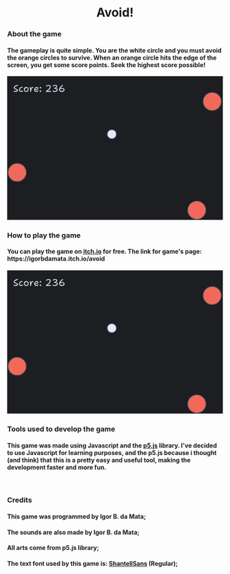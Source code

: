 <h1 align="center">Avoid!</h1>

<h3 align="left">About the game</h3>
<h4>	The gameplay is quite simple. You are the white circle and you must avoid the orange circles to survive. When an orange circle hits the edge of the screen, you get some score points. Seek the highest score possible!</h4>
<img src= "https://github.com/igorbdamata/Avoid/blob/main/readmeFiles/gif1.gif">
<br>

<h3 align="left">How to play the game</h3>
<h4>	You can play the game on <a href="https://itch.io/">itch.io</a> for free. The link for game's page: https://igorbdamata.itch.io/avoid</h4>
<img src= "https://github.com/igorbdamata/Avoid/blob/main/readmeFiles/gif3.gif">
<br>

<h3 align="left">Tools used to develop the game</h3>
<h4>	This game was made using Javascript and the <a href="https://p5js.org/">p5.js</a> library. I've decided to use Javascript for learning purposes, and the p5.js because i thought (and think) that this is a pretty easy and useful tool, making the development faster and more fun.</h4>

<br>

<h3 align="left">Credits</h3>
<h4>This game was programmed by Igor B. da Mata;</h4>
<h4>The sounds are also made by Igor B. da Mata;</h4>
<h4>All arts come from p5.js library;</h4>
<h4>The text font used by this game is: <a href="https://shantellsans.com/">ShantellSans</a> (Regular);</h4>
